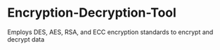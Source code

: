 # Encryption-Decryption-Tool
Employs DES, AES, RSA, and ECC encryption standards to encrypt and decrypt data
